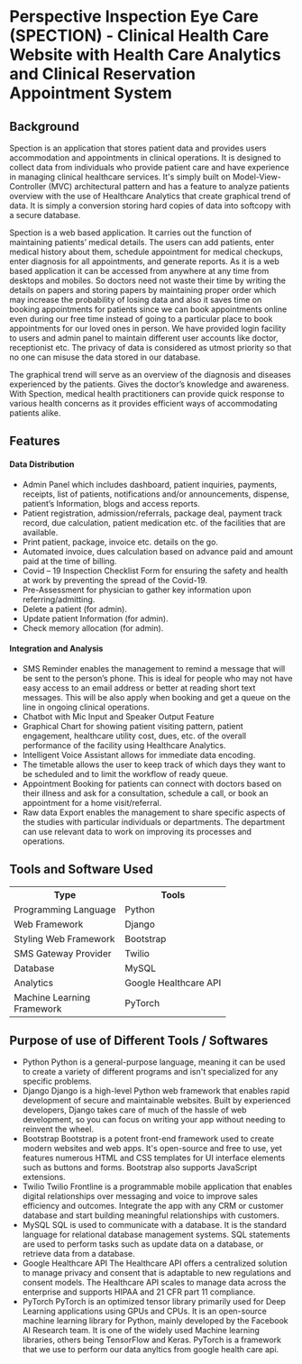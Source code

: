 # Perspective Inspection Eye Care (SPECTION) - Clinical Health Care Website with Health Care Analytics and Clinical Reservation Appointment System
## Background
Spection is an application that stores patient data and provides users accommodation and appointments in clinical operations. It is designed to collect data from individuals who provide patient care and have experience in managing clinical healthcare services. It's simply built on Model-View-Controller (MVC) architectural pattern and has a feature to analyze patients overview with the use of Healthcare Analytics that create graphical trend of data. It is simply a conversion storing hard copies of data into softcopy with a secure database. 

 Spection is a web based application. It carries out the function of maintaining patients’ medical details. The users can add patients, enter medical history about them, schedule appointment for medical checkups, enter diagnosis for all appointments, and generate reports. As it is a web based application it can be accessed from anywhere at any time from desktops and mobiles. So doctors need not waste their time by writing the details on papers and storing papers by maintaining proper order which may increase the probability of losing data and also it saves time on booking appointments for patients since we can book appointments online even during our free time instead of going to a particular place to book appointments for our loved ones in person. We have provided login facility to users and admin panel to maintain different user accounts like doctor, receptionist etc. The privacy of data is considered as utmost priority so that no one can misuse the data stored in our database.
 
The graphical trend will serve as an overview of the diagnosis and diseases experienced by the patients. Gives the doctor’s knowledge and awareness. With Spection, medical health practitioners can provide quick response to various health concerns as it provides efficient ways of accommodating patients alike.

## Features

#### Data Distribution
+ Admin Panel which includes dashboard, patient inquiries, payments, receipts, list of patients, notifications and/or announcements, dispense, patient’s Information, blogs and access reports.
+ Patient registration, admission/referrals, package deal, payment track record, due calculation, patient medication etc. of the facilities that are available.
+ Print patient, package, invoice etc. details on the go.
+ Automated invoice, dues calculation based on advance paid and amount paid at the time of billing.
+ Covid – 19 Inspection Checklist Form for ensuring the safety and health at work by preventing the spread of the Covid-19.
+ Pre-Assessment for physician to gather key information upon referring/admitting.
+ Delete a patient (for admin).
+ Update patient Information (for admin).
+ Check memory allocation (for admin).

#### Integration and Analysis
+ SMS Reminder enables the management to remind a message that will be sent to the person’s phone. This is ideal for people who may not have easy access to an email address or better at reading short text messages. This will be also apply when booking and get a queue on the line in ongoing clinical operations.
+ Chatbot with Mic Input and Speaker Output Feature  
+ Graphical Chart for showing patient visiting pattern, patient engagement, healthcare utility cost, dues, etc. of the overall performance of the facility using Healthcare Analytics.
+ Intelligent Voice Assistant allows for immediate data encoding.
+ The timetable allows the user to keep track of which days they want to be scheduled and to limit the workflow of ready queue.
+ Appointment Booking for patients can connect with doctors based on their illness and ask for a consultation, schedule a call, or book an appointment for a home visit/referral.
+ Raw data Export enables the management to share specific aspects of the studies with particular individuals or departments. The department can use relevant data to work on improving its processes and operations.

 ## Tools and Software Used
<table>
  <tr>
    <th>Type</th>
    <th>Tools</th>
  </tr>
  <tr>
    <td>Programming Language</td>
    <td>Python</td>
 </tr>
  <tr>
    <td>Web Framework</td>
    <td>Django</td>
  </tr>
  <tr>
    <td>Styling Web Framework</td>
    <td>Bootstrap</td>
 </tr>
  <tr>
    <td>SMS Gateway Provider</td>
    <td>Twilio</td>
 </tr>
  <tr>
    <td>Database</td>
    <td>MySQL</td>
 </tr>
  <tr>
    <td>Analytics</td>
    <td>Google Healthcare API</td>
 </tr>
 <tr>
    <td>Machine Learning<br>Framework</td>
    <td>PyTorch</td>
 </tr>
</table>
 
 ## Purpose of use of Different Tools / Softwares
+ Python 
   Python is a general-purpose language, meaning it can be used to create a variety of different programs and isn't specialized for any specific problems.
+ Django
   Django is a high-level Python web framework that enables rapid development of secure and maintainable websites. Built by experienced developers, Django takes care of much of the hassle of web development, so you can focus on writing your app without needing to reinvent the wheel.
+ Bootstrap 
   Bootstrap is a potent front-end framework used to create modern websites and web apps. It's open-source and free to use, yet features numerous HTML and CSS templates for UI interface elements such as buttons and forms. Bootstrap also supports JavaScript extensions.
+ Twilio
    Twilio Frontline is a programmable mobile application that enables digital relationships over messaging and voice to improve sales efficiency and outcomes. Integrate the app with any CRM or customer database and start building meaningful relationships with customers.
+ MySQL
    SQL is used to communicate with a database. It is the standard language for relational database management systems. SQL statements are used to perform tasks such    as update data on a database, or retrieve data from a database.
+ Google Healthcare API
     The Healthcare API offers a centralized solution to manage privacy and consent that is adaptable to new regulations and consent models. The Healthcare API scales to manage data across the enterprise and supports HIPAA and 21 CFR part 11 compliance.
+ PyTorch
     PyTorch is an optimized tensor library primarily used for Deep Learning applications using GPUs and CPUs. It is an open-source machine learning library for Python, mainly developed by the Facebook AI Research team. It is one of the widely used Machine learning libraries, others being TensorFlow and Keras.
     PyTorch is a framework that we use to perform our data anyltics from google health care api.
